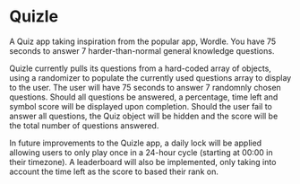 # Quizle
A Quiz app taking inspiration from the popular app, Wordle. You have 75 seconds to answer 7 harder-than-normal general knowledge questions.

Quizle currently pulls its questions from a hard-coded array of objects, using a randomizer to populate the currently used questions array to display to the user.
The user will have 75 seconds to answer 7 randomnly chosen questions. Should all questions be answered, a percentage, time left and symbol score will be displayed upon completion. 
Should the user fail to answer all questions, the Quiz object will be hidden and the score will be the total number of questions answered.

In future improvements to the Quizle app, a daily lock will be applied allowing users to only play once in a 24-hour cycle (starting at 00:00 in their timezone). A leaderboard will also be implemented, only taking into account the time left as the score to based their rank on.
